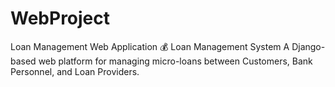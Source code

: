 # WebProject
Loan Management Web Application
💰 Loan Management System
A Django-based web platform for managing micro-loans between Customers, Bank Personnel, and Loan Providers.
